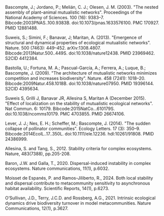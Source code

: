 Bascompte, J.; Jordano, P.; Melián, C. J.; Olesen, J. M. (2003). "The nested assembly of plant–animal mutualistic networks". Proceedings of the National Academy of Sciences. 100 (16): 9383–7. Bibcode:2003PNAS..100.9383B. doi:10.1073/pnas.1633576100. PMC 170927. PMID 12881488.

Suweis, S.; Simini, F.; Banavar, J; Maritan, A. (2013). "Emergence of structural and dynamical properties of ecological mutualistic networks". Nature. 500 (7463): 449–452. arXiv:1308.4807. Bibcode:2013Natur.500..449S. doi:10.1038/nature12438. PMID 23969462. S2CID 4412384.

Bastolla, U.; Fortuna, M. A.; Pascual-García, A.; Ferrera, A.; Luque, B.; Bascompte, J. (2009). "The architecture of mutualistic networks minimizes competition and increases biodiversity". Nature. 458 (7241): 1018–20. Bibcode:2009Natur.458.1018B. doi:10.1038/nature07950. PMID 19396144. S2CID 4395634.

Suweis S, Grilli J, Banavar JR, Allesina S, Maritan A (December 2015). "Effect of localization on the stability of mutualistic ecological networks". Nat Commun. 6: 10179. Bibcode:2015NatCo...610179S. doi:10.1038/ncomms10179. PMC 4703855. PMID 26674106.

Lever, J. J.; Nes, E. H.; Scheffer, M.; Bascompte, J. (2014). "The sudden collapse of pollinator communities". Ecology Letters. 17 (3): 350–9. Bibcode:2014EcolL..17..350L. doi:10.1111/ele.12236. hdl:10261/91808. PMID 24386999.

Allesina, S. and Tang, S., 2012. Stability criteria for complex ecosystems. Nature, 483(7388), pp.205-208.

Baron, J.W. and Galla, T., 2020. Dispersal-induced instability in complex ecosystems. Nature communications, 11(1), p.6032.

Moisset de Espanés, P. and Ramos-Jiliberto, R., 2024. Both local stability and dispersal contribute to metacommunity sensitivity to asynchronous habitat availability. Scientific Reports, 14(1), p.6273.

O’Sullivan, J.D., Terry, J.C.D. and Rossberg, A.G., 2021. Intrinsic ecological dynamics drive biodiversity turnover in model metacommunities. Nature Communications, 12(1), p.3627.
